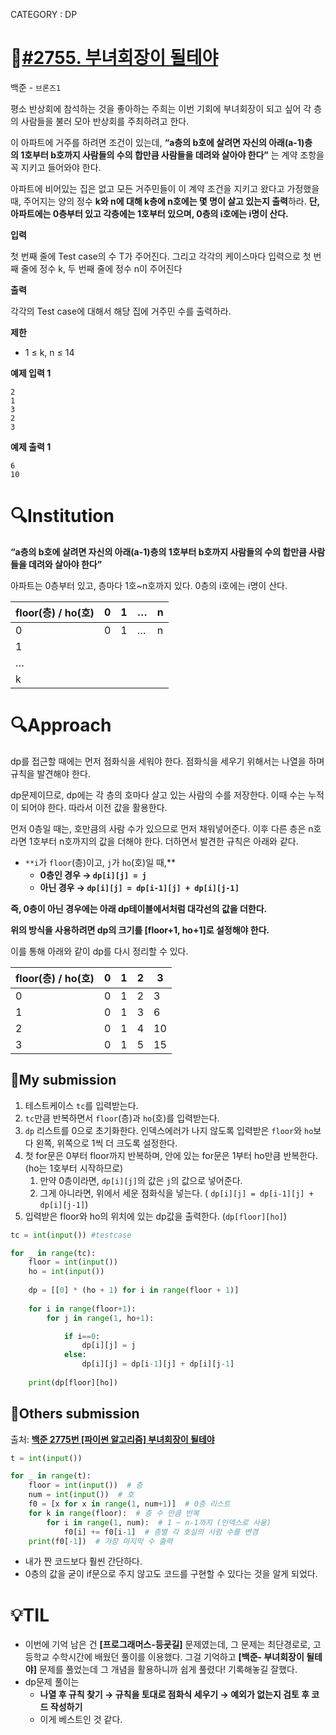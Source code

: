 CATEGORY : DP

# 📖[#2755. 부녀회장이 될테야](https://www.acmicpc.net/problem/2775)
백준 - `브론즈1`

평소 반상회에 참석하는 것을 좋아하는 주희는 이번 기회에 부녀회장이 되고 싶어 각 층의 사람들을 불러 모아 반상회를 주최하려고 한다.

이 아파트에 거주를 하려면 조건이 있는데, **“a층의 b호에 살려면 자신의 아래(a-1)층의 1호부터 b호까지 사람들의 수의 합만큼 사람들을 데려와 살아야 한다”** 는 계약 조항을 꼭 지키고 들어와야 한다.

아파트에 비어있는 집은 없고 모든 거주민들이 이 계약 조건을 지키고 왔다고 가정했을 때, 주어지는 양의 정수 **k와 n에 대해 k층에 n호에는 몇 명이 살고 있는지 출력**하라. **단, 아파트에는 0층부터 있고 각층에는 1호부터 있으며, 0층의 i호에는 i명이 산다.**

**입력**

첫 번째 줄에 Test case의 수 T가 주어진다. 그리고 각각의 케이스마다 입력으로 첫 번째 줄에 정수 k, 두 번째 줄에 정수 n이 주어진다

**출력**

각각의 Test case에 대해서 해당 집에 거주민 수를 출력하라.

**제한**

- 1 ≤ k, n ≤ 14

**예제 입력 1**

```
2
1
3
2
3
```

**예제 출력 1**

```
6
10
```

# 🔍Institution

**“a층의 b호에 살려면 자신의 아래(a-1)층의 1호부터 b호까지 사람들의 수의 합만큼 사람들을 데려와 살아야 한다”** 

아파트는 0층부터 있고, 층마다 1호~n호까지 있다. 0층의 i호에는 i명이 산다. 

| floor(층)  / ho(호) | 0 | 1 | … | n |
| --- | --- | --- | --- | --- |
| 0 | 0 | 1 | … | n |
| 1 |  |  |  |  |
| … |  |  |  |  |
| k |  |  |  |  |

# 🔍Approach

dp를 접근할 때에는 먼저 점화식을 세워야 한다. 점화식을 세우기 위해서는 나열을 하며 규칙을 발견해야 한다.

dp문제이므로, dp에는 각 층의 호마다 살고 있는 사람의 수를 저장한다. 이때 수는 누적이 되어야 한다. 따라서 이전 값을 활용한다. 

먼저 0층일 때는, 호만큼의 사람 수가 있으므로 먼저 채워넣어준다. 이후 다른 층은 n호라면 1호부터 n호까지의 값을 더해야 한다. 더하면서 발견한 규칙은 아래와 같다.

- `**i`가 `floor`(층)이고, `j`가 `ho`(호)일 때,**
    - **0층인 경우 → `dp[i][j] = j`**
    - **아닌 경우 → `dp[i][j] = dp[i-1][j] + dp[i][j-1]`**

**즉, 0층이 아닌 경우에는 아래 dp테이블에서처럼 대각선의 값을 더한다.**

**위의 방식을 사용하려면 dp의 크기를 [floor+1, ho+1]로 설정해야 한다.**

이를 통해 아래와 같이 dp를 다시 정리할 수 있다.

| floor(층)  / ho(호) | 0 | 1 | 2 | 3 |
| --- | --- | --- | --- | --- |
| 0 | 0 | 1  | 2 | 3 |
| 1 | 0 | 1 | 3 | 6 |
| 2 | 0 | 1 | 4 | 10 |
| 3 | 0 | 1 | 5 | 15 |

## 🚩My submission

1. 테스트케이스 `tc`를 입력받는다.
2. `tc`만큼 반복하면서 `floor`(층)과 `ho`(호)를 입력받는다. 
3. `dp` 리스트를 0으로 초기화한다. 인덱스에러가 나지 않도록 입력받은 `floor`와 `ho`보다 왼쪽, 위쪽으로 1씩 더 크도록 설정한다.
4. 첫 for문은 0부터 floor까지 반복하며, 안에 있는 for문은 1부터 ho만큼 반복한다. (ho는 1호부터 시작하므로)
    1. 만약 0층이라면, `dp[i][j]`의 값은 `j`의 값으로 넣어준다.
    2. 그게 아니라면, 위에서 세운 점화식을 넣는다. ( `dp[i][j] = dp[i-1][j] + dp[i][j-1]`)
5. 입력받은 floor와 ho의 위치에 있는 dp값을 출력한다. (`dp[floor][ho]`)

```python
tc = int(input()) #testcase

for _ in range(tc):
    floor = int(input())
    ho = int(input())
    
    dp = [[0] * (ho + 1) for i in range(floor + 1)]
    
    for i in range(floor+1):
        for j in range(1, ho+1):

            if i==0:
                dp[i][j] = j
            else:
                dp[i][j] = dp[i-1][j] + dp[i][j-1]
    
    print(dp[floor][ho])
```

## 🚩Others submission

출처: ****[백준 2775번 [파이썬 알고리즘] 부녀회장이 될테야](https://ooyoung.tistory.com/89)****

```python
t = int(input())

for _ in range(t):  
    floor = int(input())  # 층
    num = int(input())  # 호
    f0 = [x for x in range(1, num+1)]  # 0층 리스트
    for k in range(floor):  # 층 수 만큼 반복
        for i in range(1, num):  # 1 ~ n-1까지 (인덱스로 사용)
            f0[i] += f0[i-1]  # 층별 각 호실의 사람 수를 변경
    print(f0[-1])  # 가장 마지막 수 출력
```

- 내가 짠 코드보다 훨씬 간단하다.
- 0층의 값을 굳이 if문으로 주지 않고도 코드를 구현할 수 있다는 것을 알게 되었다.

# 💡TIL

- 이번에 기억 남은 건 **[프로그래머스-등굣길]** 문제였는데, 그 문제는 최단경로로, 고등학교 수학시간에 배웠던 풀이를 이용했다. 그걸 기억하고 **[백준- 부녀회장이 될테야]** 문제를 풀었는데 그 개념을 활용하니까 쉽게 풀렸다! 기록해놓길 잘했다.
- dp문제 풀이는
    - **나열 후 규칙 찾기 → 규칙을 토대로 점화식 세우기 → 예외가 없는지 검토 후 코드 작성하기**
    - 이게 베스트인 것 같다.
